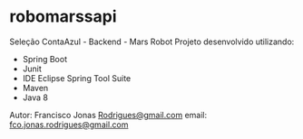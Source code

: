 # robomarssapi
Seleção ContaAzul - Backend - Mars Robot 
Projeto desenvolvido utilizando:
 - Spring Boot
 - Junit
 - IDE Eclipse Spring Tool Suite
 - Maven
 - Java 8

Autor: Francisco Jonas Rodrigues@gmail.com
email: fco.jonas.rodrigues@gmail.com
